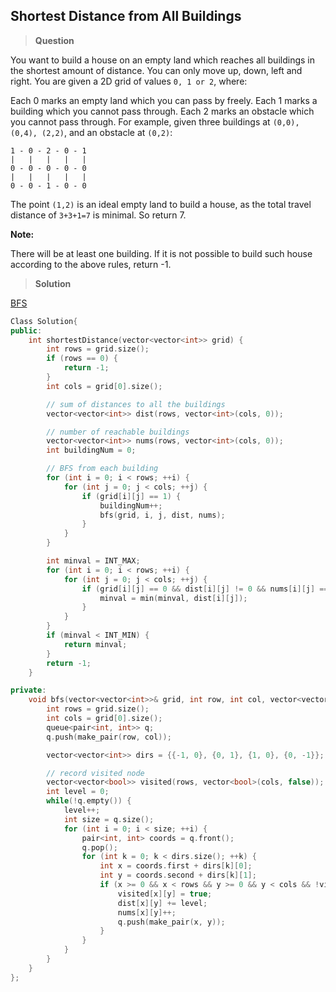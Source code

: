 ## Shortest Distance from All Buildings

>**Question**

You want to build a house on an empty land which reaches all buildings in the shortest amount of distance. You can only move up, down, left and right. You are given a 2D grid of values `0, 1 or 2`, where:

Each 0 marks an empty land which you can pass by freely.
Each 1 marks a building which you cannot pass through.
Each 2 marks an obstacle which you cannot pass through.
For example, given three buildings at `(0,0), (0,4), (2,2)`, and an obstacle at `(0,2)`:
```
1 - 0 - 2 - 0 - 1
|   |   |   |   |
0 - 0 - 0 - 0 - 0
|   |   |   |   |
0 - 0 - 1 - 0 - 0
```
The point `(1,2)` is an ideal empty land to build a house, as the total travel distance of `3+3+1=7` is minimal. So return 7.

**Note:**

There will be at least one building. If it is not possible to build such house according to the above rules, return -1.

>**Solution**

[BFS](https://segmentfault.com/a/1190000004187914)

```c++
Class Solution{
public:
    int shortestDistance(vector<vector<int>> grid) {
        int rows = grid.size();
        if (rows == 0) {
            return -1;
        }
        int cols = grid[0].size();

        // sum of distances to all the buildings
        vector<vector<int>> dist(rows, vector<int>(cols, 0));

        // number of reachable buildings
        vector<vector<int>> nums(rows, vector<int>(cols, 0));
        int buildingNum = 0;

        // BFS from each building
        for (int i = 0; i < rows; ++i) {
            for (int j = 0; j < cols; ++j) {
                if (grid[i][j] == 1) {
                    buildingNum++;
                    bfs(grid, i, j, dist, nums);
                }
            }
        }

        int minval = INT_MAX;
        for (int i = 0; i < rows; ++i) {
            for (int j = 0; j < cols; ++j) {
                if (grid[i][j] == 0 && dist[i][j] != 0 && nums[i][j] == buildingNum) {
                    minval = min(minval, dist[i][j]);
                }
            }
        }
        if (minval < INT_MIN) {
            return minval;
        }
        return -1;
    }

private:
    void bfs(vector<vector<int>>& grid, int row, int col, vector<vector<int>>& dist, vector<vector<int>>& nums) {
        int rows = grid.size();
        int cols = grid[0].size();
        queue<pair<int, int>> q;
        q.push(make_pair(row, col));

        vector<vector<int>> dirs = {{-1, 0}, {0, 1}, {1, 0}, {0, -1}};

        // record visited node
        vector<vector<bool>> visited(rows, vector<bool>(cols, false));
        int level = 0;
        while(!q.empty()) {
            level++;
            int size = q.size();
            for (int i = 0; i < size; ++i) {
                pair<int, int> coords = q.front();
                q.pop();
                for (int k = 0; k < dirs.size(); ++k) {
                    int x = coords.first + dirs[k][0];
                    int y = coords.second + dirs[k][1];
                    if (x >= 0 && x < rows && y >= 0 && y < cols && !visited[x][y] && grid[x][y] == 0) {
                        visited[x][y] = true;
                        dist[x][y] += level;
                        nums[x][y]++;
                        q.push(make_pair(x, y));
                    }
                }
            }
        }
    }
};
```
